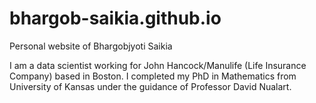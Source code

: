 # bhargob-saikia.github.io
Personal website of Bhargobjyoti Saikia

I am a data scientist working for John Hancock/Manulife (Life Insurance Company) based in Boston. I completed my PhD in Mathematics from University of Kansas under the guidance of Professor David Nualart. 
